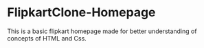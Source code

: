 # FlipkartClone-Homepage

This is a basic flipkart homepage made for better understanding of concepts of HTML and Css.
